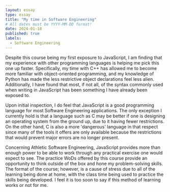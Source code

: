 ```yaml
---
layout: essay
type: essay
title: "My time in Software Engineering"
# All dates must be YYYY-MM-DD format!
date: 2024-01-18
published: true
labels:
  - Software Engineering
---
```


Despite this course being my first exposure to JavaScript, I am finding that my experience with other programming languages is helping me pick this one up faster. Specifically, my time with C++ has allowed me to become more familiar with object-oriented programming, and my knowledge of Python has made the less restrictive object declarations feel less alien. Additionally, I have found that most, if not all, of the syntax commonly used when writing in JavaScript has been something I have already been exposed to.

Upon initial inspection, I do feel that JavaScript is a good programming language for most Software Engineering applications. The only exception I currently hold is that a language such as C may be better if one is designing an operating system from the ground up, due to it having fewer restrictions. On the other hand, C is also a more 'dangerous' language in that respect since many of the tools it offers are only available because the restrictions that would prevent major errors are no longer present.

Concerning Athletic Software Engineering, JavaScript provides more than enough power to be able to work through any practical exercise one would expect to see. The practice WoDs offered by this course provide an opportunity to think outside of the box and hone my problem-solving skills. The format of the course; however, is a cause of stress due to all of the learning being done at home, with the class time being used to practice the skills being developed. I feel it is too soon to say if this method of learning works or not for me.
